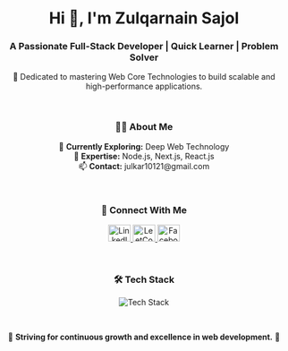 <h1 align="center">Hi 👋, I'm Zulqarnain Sajol</h1>
<h3 align="center">A Passionate Full-Stack Developer | Quick Learner | Problem Solver</h3>

<p align="center">
🚀 Dedicated to mastering Web Core Technologies to build scalable and high-performance applications.
</p>
<br/>

<h3 align="center">👨‍💻 About Me</h3>

<p align="center">
 🌱 <strong>Currently Exploring:</strong> Deep Web Technology <br/>
 💬 <strong>Expertise:</strong> Node.js, Next.js, React.js <br/>
 📫 <strong>Contact:</strong> julkar10121@gmail.com
</p>

<br/>

<h3 align="center">🔗 Connect With Me</h3>

<p align="center">
  <a href="https://www.linkedin.com/in/zulqarnain-sajol-821959198/" target="_blank">
    <img src="https://raw.githubusercontent.com/rahuldkjain/github-profile-readme-generator/master/src/images/icons/Social/linked-in-alt.svg" alt="LinkedIn" height="30" width="40"/>
  </a>
  <a href="https://leetcode.com/Jn_Sajol/" target="_blank">
    <img src="https://raw.githubusercontent.com/rahuldkjain/github-profile-readme-generator/master/src/images/icons/Social/leet-code.svg" alt="LeetCode" height="30" width="40"/>
  </a>
  <a href="https://www.facebook.com/julkernaine.sajol" target="_blank">
    <img src="https://raw.githubusercontent.com/rahuldkjain/github-profile-readme-generator/master/src/images/icons/Social/facebook.svg" alt="Facebook" height="30" width="40"/>
  </a>
</p>

<br/>
<h3 align="center">🛠 Tech Stack</h3>

<p align="center">
  <img src="https://skillicons.dev/icons?i=js,ts,react,nextjs,nodejs,express,mongodb,postgres,tailwind,git,github" alt="Tech Stack" />
</p>

<br/>
<p align="center">
🎯 <strong>Striving for continuous growth and excellence in web development.</strong> 🚀  
</p>
